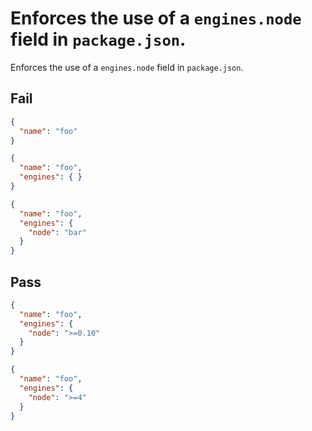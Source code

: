 # Enforces the use of a `engines.node` field in `package.json`.

Enforces the use of a `engines.node` field in `package.json`.


## Fail

```json
{
  "name": "foo"
}
```

```json
{
  "name": "foo",
  "engines": { }
}
```

```json
{
  "name": "foo",
  "engines": {
    "node": "bar"
  }
}
```


## Pass

```json
{
  "name": "foo",
  "engines": {
    "node": ">=0.10"
  }
}
```

```json
{
  "name": "foo",
  "engines": {
    "node": ">=4"
  }
}
```
